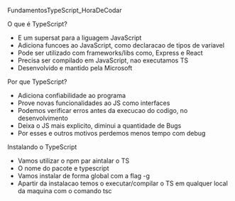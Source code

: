 FundamentosTypeScript_HoraDeCodar

O que é TypeScript?

- E um supersat para a liguagem JavaScript
- Adiciona funcoes ao JavaScript, como declaracao de tipos de variavel
- Pode ser utilizado com frameworks/libs como, Express e React
- Precisa ser compilado em JavaScript, nao executamos TS
- Desenvolvido e mantido pela Microsoft

Por que TypeScript?

- Adiciona confiabilidade ao programa
- Prove novas funcionalidades ao JS como interfaces
- Podemos verificar erros antes da execucao do codigo, no desenvolvimento
- Deixa o JS mais explicito, diminui a quantidade de Bugs
- Por esses e outros motivos perdemos menos tempo com debug

Instalando o TypeScript

- Vamos utilizar o npm par aintalar o TS
- O nome do pacote e typescript
- Vamos instalar de forma global com a flag -g
- Apartir da instalacao temos o executar/compilar
o TS em qualquer local da maquina com o comando tsc
